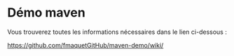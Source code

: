 # Démo maven
 
 Vous trouverez toutes les informations nécessaires dans le lien ci-dessous :
 
 https://github.com/fmaquetGitHub/maven-demo/wiki/
 
